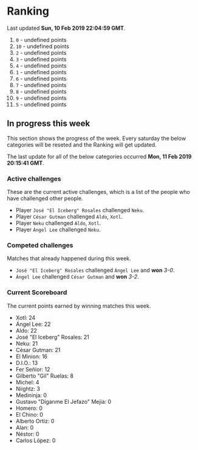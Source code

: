 # Ranking

Last updated **Sun, 10 Feb 2019 22:04:59 GMT**.

1. `0` - undefined points
2. `10` - undefined points
3. `2` - undefined points
4. `3` - undefined points
5. `4` - undefined points
6. `1` - undefined points
7. `6` - undefined points
8. `7` - undefined points
9. `8` - undefined points
10. `9` - undefined points
11. `5` - undefined points

## In progress this week
This section shows the progress of the week. Every saturday the below categories will be reseted and the Ranking will get updated.

The last update for all of the below categories occurred **Mon, 11 Feb 2019 20:15:41 GMT**.

### Active challenges
These are the current active challenges, which is a list of the people who have challenged other people.

* Player `José "El Iceberg" Rosales` challenged `Neku`.
* Player `César Gutman` challenged `Aldo`, `Xotl`.
* Player `Neku` challenged `Aldo`, `Xotl`.
* Player `Ángel Lee` challenged `Neku`.

### Competed challenges
Matches that already happened during this week.

* `José "El Iceberg" Rosales` challenged `Ángel Lee` and **won** *3-0*.
* `Ángel Lee` challenged `César Gutman` and **won** *3-2*.

### Current Scoreboard
The current points earned by winning matches this week.

* Xotl: 24
* Ángel Lee: 22
* Aldo: 22
* José "El Iceberg" Rosales: 21
* Neku: 21
* César Gutman: 21
* El Minion: 16
* D.I.O.: 13
* Fer Señior: 12
* Gilberto "Gil" Ruelas: 8
* Michel: 4
* Niightz: 3
* Medininja: 0
* Gustavo "Díganme El Jefazo" Mejía: 0
* Homero: 0
* El Chino: 0
* Alberto Ortiz: 0
* Alan: 0
* Néstor: 0
* Carlos López: 0